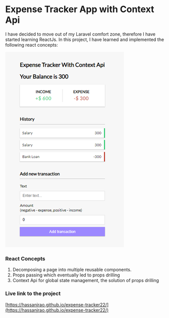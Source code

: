 
# Expense Tracker App with Context Api

I have decided to move out of my Laravel comfort zone, therefore I have started learning ReactJs. In this project, I have learned and implemented the following react concepts:

![plot](./expense-tracker-image.png)
  

### React Concepts

 1. Decomposing a page into multiple reusable components.
 2. Props passing which eventually led to props drilling
 3. Context Api for global state management, the solution of props drilling

  
### Live link to the project
[https://hassanjrao.github.io/expense-tracker22/](https://hassanjrao.github.io/expense-tracker22/)